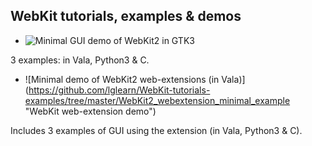 WebKit tutorials, examples &amp; demos
--------------------------

* ![Minimal GUI demo of WebKit2 in GTK3](https://github.com/lglearn/WebKit-tutorials-examples/tree/master/WebKit2_GTK3_minimal_example "GUI demo of WebKit2")

3 examples: in Vala, Python3 & C.

* ![Minimal demo of WebKit2 web-extensions (in Vala)] (https://github.com/lglearn/WebKit-tutorials-examples/tree/master/WebKit2_webextension_minimal_example "WebKit web-extension demo")

Includes 3 examples of GUI using the extension (in Vala, Python3 & C).
